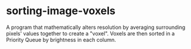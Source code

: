 # sorting-image-voxels
A program that mathematically alters resolution by averaging surrounding pixels' values together to create a "voxel". Voxels are then sorted in a Priority Queue by brightness in each column.
